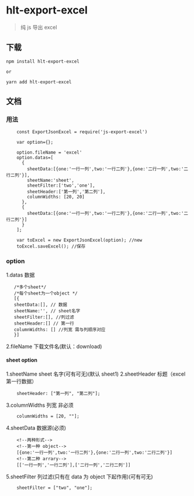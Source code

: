 # hlt-export-excel

> 纯 js 导出 excel

## 下载

```
npm install hlt-export-excel

or

yarn add hlt-export-excel

```

## 文档

### 用法

```
    const ExportJsonExcel = require('js-export-excel')

    var option={};

    option.fileName = 'excel'
    option.datas=[
      {
        sheetData:[{one:'一行一列',two:'一行二列'},{one:'二行一列',two:'二行二列'}],
        sheetName:'sheet',
        sheetFilter:['two','one'],
        sheetHeader:['第一列','第二列'],
        columnWidths: [20, 20]
      },
      {
        sheetData:[{one:'一行一列',two:'一行二列'},{one:'二行一列',two:'二行二列'}]
      }
    ];

    var toExcel = new ExportJsonExcel(option); //new
    toExcel.saveExcel(); //保存
```

### option

1.datas 数据

```
   /*多个sheet*/
   /*每个sheet为一个object */
   [{
   sheetData:[], // 数据
   sheetName:'', // sheet名字
   sheetFilter:[], //列过滤
   sheetHeader:[] // 第一行
   columnWidths: [] //列宽 需与列顺序对应
   }]

```

2.fileName 下载文件名(默认：download)

#### sheet option
1.sheetName sheet 名字(可有可无)(默认 sheet1)
2.sheetHeader 标题（excel 第一行数据）

```
    sheetHeader: ["第一列", "第二列"];

```

3.columnWidths 列宽 非必须

```
    columnWidths = [20, ""];

```
4.sheetData 数据源(必须)

```
    <!--两种形式-->
    <!--第一种 object-->
    [{one:'一行一列',two:'一行二列'},{one:'二行一列',two:'二行二列'}]
    <!--第二种 arrary-->
    [['一行一列','一行二列'],['二行一列','二行二列']]

```

5.sheetFilter 列过滤(只有在 data 为 object 下起作用)(可有可无)

```
    sheetFilter = ["two", "one"];

```
